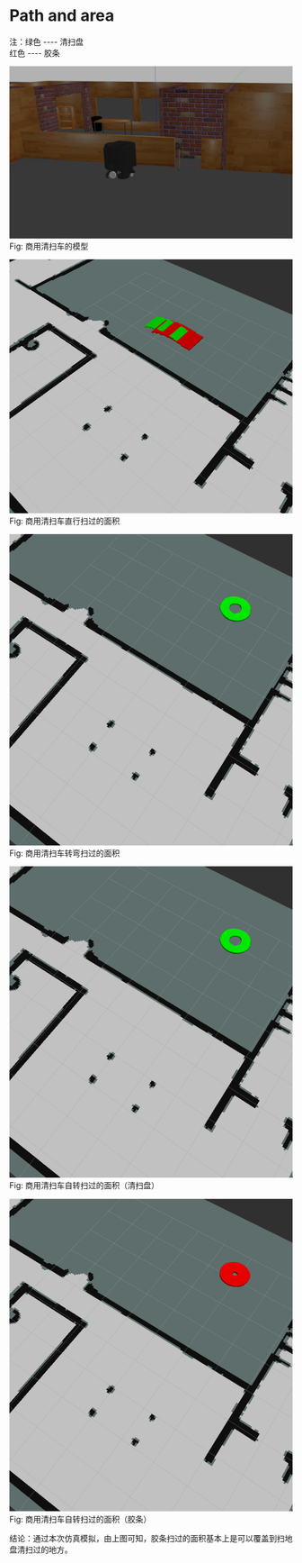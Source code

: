 # Path and area 
注：绿色 ---- 清扫盘  
    红色 ---- 胶条

![image](https://github.com/FL-MAY/test/blob/master/model.png)
Fig: 商用清扫车的模型  

![image](https://github.com/FL-MAY/test/blob/master/straight.png)
Fig: 商用清扫车直行扫过的面积  

![image](https://github.com/FL-MAY/test/blob/master/sweeper.png)
Fig: 商用清扫车转弯扫过的面积  

![image](https://github.com/FL-MAY/test/blob/master/sweeper.png)
Fig: 商用清扫车自转扫过的面积（清扫盘）  

![image](https://github.com/FL-MAY/test/blob/master/vanc.png)
Fig: 商用清扫车自转扫过的面积（胶条）  

结论：通过本次仿真模拟，由上图可知，胶条扫过的面积基本上是可以覆盖到扫地盘清扫过的地方。
